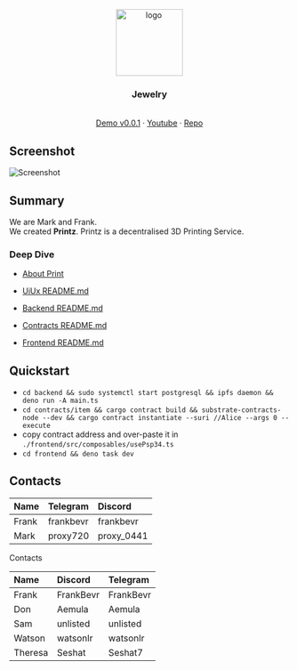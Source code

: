 <div align="center">
<img src="https://i.ibb.co/ggWXq4g/image-2024-05-30-235907682.png" alt="logo" width="120" height="120" />
</div>

<h3 align="center">Jewelry</h3>
  <p align="center">
  <br />
    <a href="http://jewelry.surge.sh">Demo v0.0.1</a>
    ·
    <a href="https://youtu.be">Youtube</a>
    ·
    <a href="https://github.com/frankgito/jewelry">Repo</a>
  </p>
</div>

## Screenshot

![Screenshot](https://i.ibb.co/6mQ1jyz/image.png)

## Summary 

We are Mark and Frank.  
We created **Printz**. 
Printz is a decentralised 3D Printing Service.  

### Deep Dive

- [About Print](./frontend/public/About.md)
- [UiUx README.md](./uiux/README.md)

- [Backend README.md](./Backend/README.md)
- [Contracts README.md](./contracts/README.md)
- [Frontend README.md](./frontend/README.md)

## Quickstart

- `cd backend && sudo systemctl start postgresql && ipfs daemon && deno run -A main.ts`
- `cd contracts/item && cargo contract build && substrate-contracts-node --dev && cargo contract instantiate --suri //Alice --args 0 --execute`
- copy contract address and over-paste it in `./frontend/src/composables/usePsp34.ts`
- `cd frontend && deno task dev`

## Contacts

| Name  | Telegram  | Discord    |
| :---- | :-------- | :--------- |
| Frank | frankbevr | frankbevr  |
| Mark  | proxy720  | proxy_0441 |



Contacts

|Name|Discord|Telegram|
|:-|:-|:-|
|Frank|FrankBevr|FrankBevr|
|Don|Aemula|Aemula|
|Sam|unlisted|unlisted|
|Watson|watsonlr|watsonlr|
|Theresa|Seshat|Seshat7|
